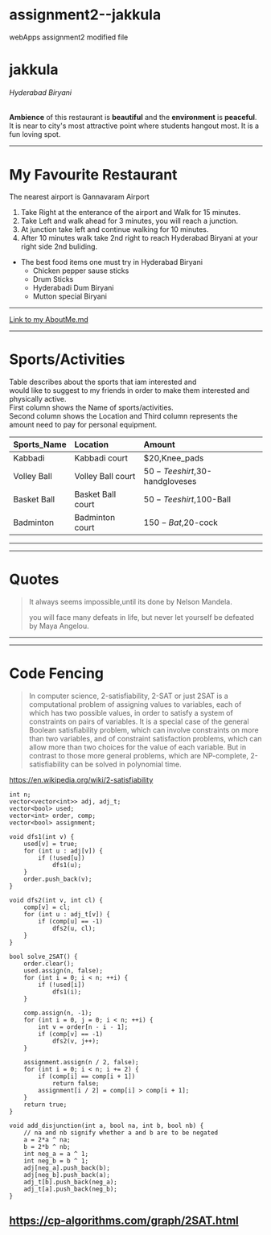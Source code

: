 # assignment2--jakkula
webApps assignment2
modified file
# jakkula
###### Hyderabad Biryani
**Ambience** of this restaurant is **beautiful** and the **environment** is **peaceful**. It is near to city's most attractive point where students hangout most. It is a fun loving spot.

---

# My Favourite Restaurant
The nearest airport is Gannavaram Airport

1. Take Right at the enterance of the airport and Walk for 15 minutes.
2. Take Left and walk ahead for 3 minutes, you will reach a junction.
3. At junction take left and continue walking for 10 minutes.
4. After 10 minutes walk take 2nd right to reach Hyderabad Biryani at your right side 2nd buliding.

* The best food items one must try in Hyderabad Biryani 
    * Chicken pepper sause sticks
    * Drum Sticks
    * Hyderabadi Dum Biryani
    * Mutton special Biryani
---

[Link to my AboutMe.md](https://github.com/sravanijakkula/assignment2--jakkula/blob/main/AboutMe.md)

---
# Sports/Activities
Table describes about the sports that iam interested and<br>would like to suggest to my friends in order to make them interested and physically active.<br> First column shows the Name of sports/activities.<br>Second column shows the Location and Third column represents the amount need to pay for personal equipment.

| Sports_Name | Location | Amount |
|:---         |:---      |:---    |
| Kabbadi     | Kabbadi court | $20,Knee_pads |
| Volley Ball | Volley Ball court | $50-Teeshirt,$30-handgloveses |
| Basket Ball | Basket Ball court | $50-Teeshirt,$100-Ball |
| Badminton   | Badminton court   | $150-Bat,$20-cock |
---

---
# Quotes
>It always seems impossible,until its done by Nelson Mandela.
>
>you will face many defeats in life, but never let yourself be defeated by Maya Angelou.
---

---
# Code Fencing
>In computer science, 2-satisfiability, 2-SAT or just 2SAT is a computational problem of assigning values to variables, each of which has two possible values, in order to satisfy a system of constraints on pairs of variables. It is a special case of the general Boolean satisfiability problem, which can involve constraints on more than two variables, and of constraint satisfaction problems, which can allow more than two choices for the value of each variable. But in contrast to those more general problems, which are NP-complete, 2-satisfiability can be solved in polynomial time.

<https://en.wikipedia.org/wiki/2-satisfiability>

```
int n;
vector<vector<int>> adj, adj_t;
vector<bool> used;
vector<int> order, comp;
vector<bool> assignment;

void dfs1(int v) {
    used[v] = true;
    for (int u : adj[v]) {
        if (!used[u])
            dfs1(u);
    }
    order.push_back(v);
}

void dfs2(int v, int cl) {
    comp[v] = cl;
    for (int u : adj_t[v]) {
        if (comp[u] == -1)
            dfs2(u, cl);
    }
}

bool solve_2SAT() {
    order.clear();
    used.assign(n, false);
    for (int i = 0; i < n; ++i) {
        if (!used[i])
            dfs1(i);
    }

    comp.assign(n, -1);
    for (int i = 0, j = 0; i < n; ++i) {
        int v = order[n - i - 1];
        if (comp[v] == -1)
            dfs2(v, j++);
    }

    assignment.assign(n / 2, false);
    for (int i = 0; i < n; i += 2) {
        if (comp[i] == comp[i + 1])
            return false;
        assignment[i / 2] = comp[i] > comp[i + 1];
    }
    return true;
}

void add_disjunction(int a, bool na, int b, bool nb) {
    // na and nb signify whether a and b are to be negated 
    a = 2*a ^ na;
    b = 2*b ^ nb;
    int neg_a = a ^ 1;
    int neg_b = b ^ 1;
    adj[neg_a].push_back(b);
    adj[neg_b].push_back(a);
    adj_t[b].push_back(neg_a);
    adj_t[a].push_back(neg_b);
}
```

<https://cp-algorithms.com/graph/2SAT.html>
---






